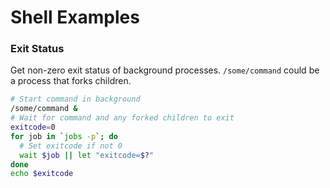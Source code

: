 # Shell Examples


### Exit Status

Get non-zero exit status of background processes.
`/some/command` could be a process that forks children.

```bash
# Start command in background
/some/command &
# Wait for command and any forked children to exit
exitcode=0
for job in `jobs -p`; do
  # Set exitcode if not 0
  wait $job || let "exitcode=$?"
done
echo $exitcode
```
